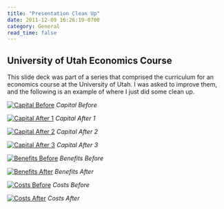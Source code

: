 ```yaml
---
title: "Presentation Clean Up"
date: 2011-12-09 16:26:19-0700
category: General
read_time: false
---
```


## University of Utah Economics Course
This slide deck was part of a series that comprised the curriculum for an economics course at the University of Utah. I was asked to improve them, and the following is an example of where I just did some clean up.

[![Capital Before](https://media.bennorris.org/images/bennorris/uploads/2019/440e1d97a2.jpg "Capital Before")](https://media.bennorris.org/images/bennorris/uploads/2019/440e1d97a2.jpg)
*Capital Before*

[![Capital After 1](https://media.bennorris.org/images/bennorris/uploads/2019/ee52e12533.jpg "Capital After 1")](https://media.bennorris.org/images/bennorris/uploads/2019/ee52e12533.jpg)
*Capital After 1*

[![Capital After 2](https://media.bennorris.org/images/bennorris/uploads/2019/2a834bf192.jpg "Capital After 2")](https://media.bennorris.org/images/bennorris/uploads/2019/2a834bf192.jpg)
*Capital After 2*

[![Capital After 3](https://media.bennorris.org/images/bennorris/uploads/2019/ad42ab152a.jpg "Capital After 3")](https://media.bennorris.org/images/bennorris/uploads/2019/ad42ab152a.jpg)
*Capital After 3*

[![Benefits Before](https://media.bennorris.org/images/bennorris/uploads/2019/6ed9a3a0cd.jpg "Benefits Before")](https://media.bennorris.org/images/bennorris/uploads/2019/6ed9a3a0cd.jpg)
*Benefits Before*

[![Benefits After](https://media.bennorris.org/images/bennorris/uploads/2019/9bcdcbcc3e.jpg "Benefits After")](https://media.bennorris.org/images/bennorris/uploads/2019/9bcdcbcc3e.jpg)
*Benefits After*

[![Costs Before](https://media.bennorris.org/images/bennorris/uploads/2019/19ae48f691.jpg "Costs Before")](https://media.bennorris.org/images/bennorris/uploads/2019/19ae48f691.jpg)
*Costs Before*

[![Costs After](https://media.bennorris.org/images/bennorris/uploads/2019/3a6f2a36aa.jpg "Costs After")](https://media.bennorris.org/images/bennorris/uploads/2019/3a6f2a36aa.jpg)
*Costs After*
